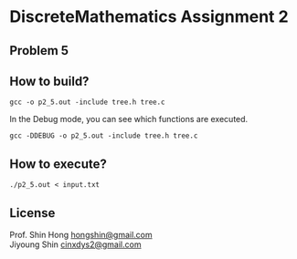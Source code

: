 # DiscreteMathematics Assignment 2  

## Problem 5

## How to build?
```
gcc -o p2_5.out -include tree.h tree.c  
```
In the Debug mode, you can see which functions are executed.  
```
gcc -DDEBUG -o p2_5.out -include tree.h tree.c  
```
## How to execute?
```
./p2_5.out < input.txt
``` 

## License  
Prof. Shin Hong hongshin@gmail.com  
Jiyoung Shin cinxdys2@gmail.com  